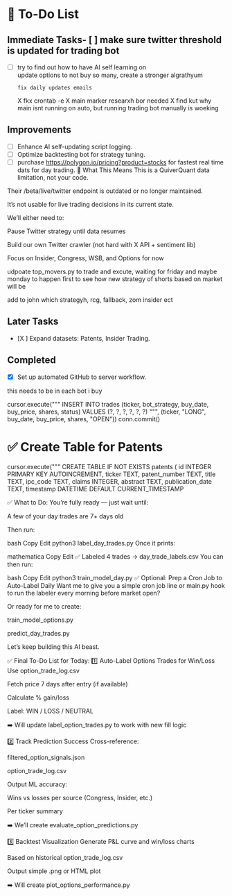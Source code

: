 # 🚀 To-Do List

## Immediate Tasks- [ ] make sure twitter threshold is updated for trading bot
- [ ] try to find out how to have AI self learning on  
      update options to not buy so many, create a stronger algrathyum

      fix daily updates emails
  X    fkx crontab -e
X main marker researxh bor needed 
X find kut why main isnt running on auto, but running trading bot manually is woeking  

## Improvements
- [ ] Enhance AI self-updating script logging.
- [ ] Optimize backtesting bot for strategy tuning.
- [ ] purchase https://polygon.io/pricing?product=stocks for fastest real time dats for day trading. 
🧠 What This Means
This is a QuiverQuant data limitation, not your code.

Their /beta/live/twitter endpoint is outdated or no longer maintained.

It’s not usable for live trading decisions in its current state.

We’ll either need to:

Pause Twitter strategy until data resumes

Build our own Twitter crawler (not hard with X API + sentiment lib)

Focus on Insider, Congress, WSB, and Options for now

udpoate top_movers.py to trade and excute, waiting for friday and maybe monday to happen first to see how new strategy of shorts based on market will be

add to john which strategyh, rcg, fallback, zom insider ect



## Later Tasks
- [X ] Expand datasets: Patents, Insider Trading.

## Completed
- [x] Set up automated GitHub to server workflow.


this needs to be in each bot i buy

cursor.execute("""
INSERT INTO trades (ticker, bot_strategy, buy_date, buy_price, shares, status)
VALUES (?, ?, ?, ?, ?, ?)
""", (ticker, "LONG", buy_date, buy_price, shares, "OPEN"))
conn.commit()


# ✅ Create Table for Patents
cursor.execute("""
CREATE TABLE IF NOT EXISTS patents (
    id INTEGER PRIMARY KEY AUTOINCREMENT,
    ticker TEXT,
    patent_number TEXT,
    title TEXT,
    ipc_code TEXT,
    claims INTEGER,
    abstract TEXT,
    publication_date TEXT,
    timestamp DATETIME DEFAULT CURRENT_TIMESTAMP

✅ What to Do:
You’re fully ready — just wait until:

A few of your day trades are 7+ days old

Then run:

bash
Copy
Edit
python3 label_day_trades.py
Once it prints:

mathematica
Copy
Edit
✅ Labeled 4 trades → day_trade_labels.csv
You can then run:

bash
Copy
Edit
python3 train_model_day.py
✅ Optional: Prep a Cron Job to Auto-Label Daily
Want me to give you a simple cron job line or main.py hook to run the labeler every morning before market open?

Or ready for me to create:

train_model_options.py

predict_day_trades.py

Let’s keep building this AI beast.


✅ Final To-Do List for Today:
1️⃣ Auto-Label Options Trades for Win/Loss
Use option_trade_log.csv

Fetch price 7 days after entry (if available)

Calculate % gain/loss

Label: WIN / LOSS / NEUTRAL

➡️ Will update label_option_trades.py to work with new fill logic

2️⃣ Track Prediction Success
Cross-reference:

filtered_option_signals.json

option_trade_log.csv

Output ML accuracy:

Wins vs losses per source (Congress, Insider, etc.)

Per ticker summary

➡️ We’ll create evaluate_option_predictions.py

3️⃣ Backtest Visualization
Generate P&L curve and win/loss charts

Based on historical option_trade_log.csv

Output simple .png or HTML plot

➡️ Will create plot_options_performance.py

